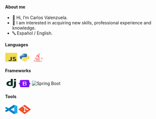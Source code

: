 <div>
<h4>About me</h4> 
  <ul>
    <li>
        👋 Hi, I’m Carlos Valenzuela.
    </li>
    <li>
        👀 I am interested in acquiring new skills, professional experience and knowledge.
    </li>
<!--     <li>
         💻 I am currently learning PHP (Lavarel)
     </li> -->
    <li>
        🔤 Español / English.
    </li>
  </ul>

</div>

<div style"display: inline_block">
   <h4>Languages</h4> 
   <img align="center" alt="Js" height="30" width="40" src="https://raw.githubusercontent.com/devicons/devicon/master/icons/javascript/javascript-original.svg">
   <img align="center" alt="Python" height="30" width="40" src="https://raw.githubusercontent.com/devicons/devicon/master/icons/python/python-original.svg">
   <img align="center" alt="Python" height="30" width="40" src="https://github.com/devicons/devicon/blob/master/icons/java/java-plain.svg">
</div>
<div style"display: inline_block">
   <h4>Frameworks</h4>
   <img align="center" alt="Django" height="30" width="40" src="https://raw.githubusercontent.com/devicons/devicon/master/icons/django/django-plain.svg">
   <img align="center" alt="Bootstrap" height="30" width="40" src="https://raw.githubusercontent.com/devicons/devicon/master/icons/bootstrap/bootstrap-original.svg">
   <img align="center" alt="Spring Boot" height="30" width="40" src="https://cdn.jsdelivr.net/gh/devicons/devicon@latest/icons/spring/spring-original.svg">
</div>
<div style"display: inline_block">
   <h4>Tools</h4> 
   <img align="center" alt="Vsc" height="30" width="40" src="https://raw.githubusercontent.com/devicons/devicon/master/icons/vscode/vscode-original.svg">
   <img align="center" alt="Git" height="30" width="40" src="https://raw.githubusercontent.com/devicons/devicon/master/icons/git/git-original.svg">
 </div>
